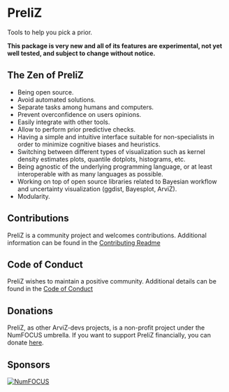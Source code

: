 # PreliZ
Tools to help you pick a prior.


**This package is very new and all of its features are experimental, not yet well tested, and subject to change without notice.**

## The Zen of PreliZ

* Being open source. 
* Avoid automated solutions.
* Separate tasks among humans and computers.
* Prevent overconfidence on users opinions.
* Easily integrate with other tools.
* Allow to perform prior predictive checks.
* Having a simple and intuitive interface suitable for non-specialists in order to minimize cognitive biases and heuristics.
* Switching between different types of visualization such as kernel density estimates plots, quantile dotplots, histograms, etc. 
* Being agnostic of the underlying programming language, or at least interoperable with as many languages as possible.
* Working on top of open source libraries related to Bayesian workflow and uncertainty visualization (ggdist, Bayesplot, ArviZ).
* Modularity.

## Contributions
PreliZ is a community project and welcomes contributions.
Additional information can be found in the [Contributing Readme](https://github.com/arviz-devs/preliz/blob/main/CONTRIBUTING.md)


## Code of Conduct
PreliZ wishes to maintain a positive community. Additional details
can be found in the [Code of Conduct](https://github.com/arviz-devs/preliz/blob/main/CODE_OF_CONDUCT.md)

## Donations
PreliZ, as other ArviZ-devs projects, is a non-profit project under the NumFOCUS umbrella. If you want to support PreliZ financially, you can donate [here](https://numfocus.org/donate-to-arviz).

## Sponsors
[![NumFOCUS](https://www.numfocus.org/wp-content/uploads/2017/07/NumFocus_LRG.png)](https://numfocus.org)
